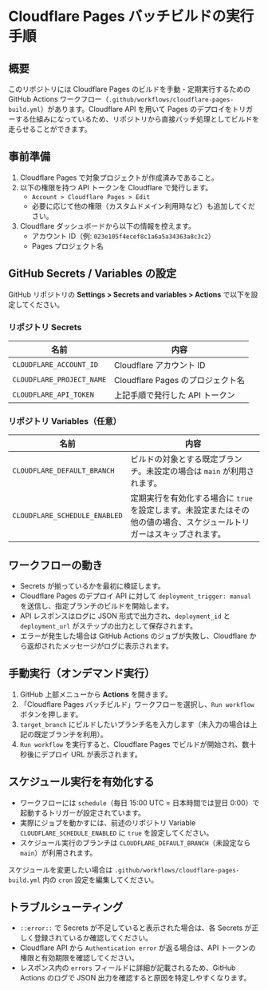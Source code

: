 # Cloudflare Pages バッチビルドの実行手順

## 概要

このリポジトリには Cloudflare Pages のビルドを手動・定期実行するための GitHub Actions ワークフロー（`.github/workflows/cloudflare-pages-build.yml`）があります。Cloudflare API を用いて Pages のデプロイをトリガーする仕組みになっているため、リポジトリから直接バッチ処理としてビルドを走らせることができます。

## 事前準備

1. Cloudflare Pages で対象プロジェクトが作成済みであること。
2. 以下の権限を持つ API トークンを Cloudflare で発行します。
   - `Account > Cloudflare Pages > Edit`
   - 必要に応じて他の権限（カスタムドメイン利用時など）も追加してください。
3. Cloudflare ダッシュボードから以下の情報を控えます。
   - アカウント ID（例: `023e105f4ecef8c1a6a5a34363a8c3c2`）
   - Pages プロジェクト名

## GitHub Secrets / Variables の設定

GitHub リポジトリの **Settings > Secrets and variables > Actions** で以下を設定してください。

### リポジトリ Secrets

| 名前 | 内容 |
| ---- | ---- |
| `CLOUDFLARE_ACCOUNT_ID` | Cloudflare アカウント ID |
| `CLOUDFLARE_PROJECT_NAME` | Cloudflare Pages のプロジェクト名 |
| `CLOUDFLARE_API_TOKEN` | 上記手順で発行した API トークン |

### リポジトリ Variables（任意）

| 名前 | 内容 |
| ---- | ---- |
| `CLOUDFLARE_DEFAULT_BRANCH` | ビルドの対象とする既定ブランチ。未設定の場合は `main` が利用されます。 |
| `CLOUDFLARE_SCHEDULE_ENABLED` | 定期実行を有効化する場合に `true` を設定します。未設定またはその他の値の場合、スケジュールトリガーはスキップされます。 |

## ワークフローの動き

- Secrets が揃っているかを最初に検証します。
- Cloudflare Pages のデプロイ API に対して `deployment_trigger: manual` を送信し、指定ブランチのビルドを開始します。
- API レスポンスはログに JSON 形式で出力され、`deployment_id` と `deployment_url` がステップの出力として保存されます。
- エラーが発生した場合は GitHub Actions のジョブが失敗し、Cloudflare から返却されたメッセージがログに表示されます。

## 手動実行（オンデマンド実行）

1. GitHub 上部メニューから **Actions** を開きます。
2. 「Cloudflare Pages バッチビルド」ワークフローを選択し、`Run workflow` ボタンを押します。
3. `target_branch` にビルドしたいブランチ名を入力します（未入力の場合は上記の既定ブランチを利用）。
4. `Run workflow` を実行すると、Cloudflare Pages でビルドが開始され、数十秒後にデプロイ URL が表示されます。

## スケジュール実行を有効化する

- ワークフローには `schedule`（毎日 15:00 UTC = 日本時間では翌日 0:00）で起動するトリガーが設定されています。
- 実際にジョブを動かすには、前述のリポジトリ Variable `CLOUDFLARE_SCHEDULE_ENABLED` に `true` を設定してください。
- スケジュール実行のブランチは `CLOUDFLARE_DEFAULT_BRANCH`（未設定なら `main`）が利用されます。

スケジュールを変更したい場合は `.github/workflows/cloudflare-pages-build.yml` 内の `cron` 設定を編集してください。

## トラブルシューティング

- `::error::` で Secrets が不足していると表示された場合は、各 Secrets が正しく登録されているか確認してください。
- Cloudflare API から `Authentication error` が返る場合は、API トークンの権限と有効期限を確認してください。
- レスポンス内の `errors` フィールドに詳細が記載されるため、GitHub Actions のログで JSON 出力を確認すると原因を特定しやすくなります。
